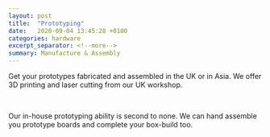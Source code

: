 ```yaml
---
layout: post
title:  "Prototyping"
date:   2020-09-04 13:45:28 +0100
categories: hardware
excerpt_separator: <!--more-->
summary: Manufacture & Assembly
---
```


Get your prototypes fabricated and assembled in the UK or in Asia. We offer 3D printing and laser cutting from our UK workshop.
<p><br></p>
Our in-house prototyping ability is second to none. We can hand assemble you prototype boards and complete your box-build too.
<!--more-->